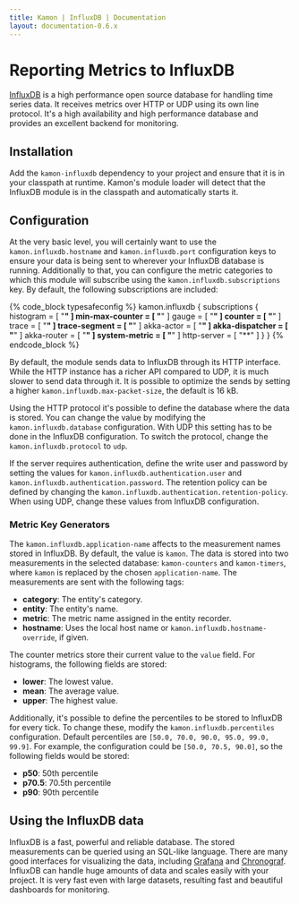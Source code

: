```yaml
---
title: Kamon | InfluxDB | Documentation
layout: documentation-0.6.x
---
```


Reporting Metrics to InfluxDB
=============================

[InfluxDB] is a high performance open source database for handling time series
data. It receives metrics over HTTP or UDP using its own line protocol. It's
a high availability and high performance database and provides an excellent
backend for monitoring.

Installation
------------

Add the `kamon-influxdb` dependency to your project and ensure that it is in
your classpath at runtime. Kamon's module loader will detect that
the InfluxDB module is in the classpath and automatically starts it.

Configuration
-------------

At the very basic level, you will certainly want to use the
`kamon.influxdb.hostname` and `kamon.influxdb.port` configuration keys to
ensure your data is being sent to wherever your InfluxDB database is running.
Additionally to that, you can configure the metric categories to which this
module will subscribe using the `kamon.influxdb.subscriptions` key. By default,
the following subscriptions are included:

{% code_block typesafeconfig %}
kamon.influxdb {
  subscriptions {
    histogram       = [ "**" ]
    min-max-counter = [ "**" ]
    gauge           = [ "**" ]
    counter         = [ "**" ]
    trace           = [ "**" ]
    trace-segment   = [ "**" ]
    akka-actor      = [ "**" ]
    akka-dispatcher = [ "**" ]
    akka-router     = [ "**" ]
    system-metric   = [ "**" ]
    http-server     = [ "**" ]
  }
}
{% endcode_block %}

By default, the module sends data to InfluxDB through its HTTP interface. While
the HTTP instance has a richer API compared to UDP, it is much slower to send
data through it. It is possible to optimize the sends by setting a higher
`kamon.influxdb.max-packet-size`, the default is 16 kB.

Using the HTTP protocol it's possible to define the database where the data is
stored. You can change the value by modifying the `kamon.influxdb.database`
configuration. With UDP this setting has to be done in the InfluxDB
configuration. To switch the protocol, change the `kamon.influxdb.protocol` to
`udp`.

If the server requires authentication, define the write user and password by
setting the values for `kamon.influxdb.authentication.user` and
`kamon.influxdb.authentication.password`. The retention policy can be defined
by changing the `kamon.influxdb.authentication.retention-policy`. When using
UDP, change these values from InfluxDB configuration.

### Metric Key Generators ###

The `kamon.influxdb.application-name` affects to the measurement names stored
in InfluxDB. By default, the value is `kamon`. The data is stored into two
measurements in the selected database: `kamon-counters` and
`kamon-timers`, where `kamon` is replaced by the chosen `application-name`. The
measurements are sent with the following tags:

* __category__: The entity's category.
* __entity__: The entity's name.
* __metric__: The metric name assigned in the entity recorder.
* __hostname__: Uses the local host name or `kamon.influxdb.hostname-override`,
  if given.

The counter metrics store their current value to the `value` field. For
histograms, the following fields are stored:

* __lower__: The lowest value.
* __mean__: The average value.
* __upper__: The highest value.

Additionally, it's possible to define the percentiles to be stored to InfluxDB
for every tick. To change these, modify the `kamon.influxdb.percentiles`
configuration. Default percentiles are `[50.0, 70.0, 90.0, 95.0, 99.0, 99.9]`.
For example, the configuration could be `[50.0, 70.5, 90.0]`, so the following
fields would be stored:

* __p50__: 50th percentile
* __p70.5__: 70.5th percentile
* __p90__: 90th percentile

Using the InfluxDB data
-----------------------

InfluxDB is a fast, powerful and reliable database. The stored measurements can
be queried using an SQL-like language. There are many good interfaces for
visualizing the data, including [Grafana] and [Chronograf]. InfluxDB can handle
huge amounts of data and scales easily with your project. It is very fast even
with large datasets, resulting fast and beautiful dashboards for monitoring.

[InfluxDB]: https://influxdata.com/time-series-platform/influxdb/
[Chronograf]: https://influxdata.com/time-series-platform/chronograf/
[Grafana]: http://grafana.org
